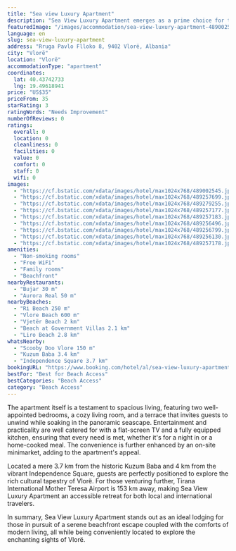 ```yaml
---
title: "Sea view Luxury Apartment"
description: "Sea View Luxury Apartment emerges as a prime choice for travelers seeking a blend of comfort and convenience in Vlorë, positioned just a stone's throw away from Ri Beach and a short stroll from Vlore Beach."
featuredImage: "/images/accommodation/sea-view-luxury-apartment-489002545.jpg"
language: en
slug: sea-view-luxury-apartment
address: "Rruga Pavlo Flloko 8, 9402 Vlorë, Albania"
city: "Vlorë"
location: "Vlorë"
accommodationType: "apartment"
coordinates:
  lat: 40.43742733
  lng: 19.49618941
price: "US$35"
priceFrom: 35
starRating: 3
ratingWords: "Needs Improvement"
numberOfReviews: 0
ratings:
  overall: 0
  location: 0
  cleanliness: 0
  facilities: 0
  value: 0
  comfort: 0
  staff: 0
  wifi: 0
images:
  - "https://cf.bstatic.com/xdata/images/hotel/max1024x768/489002545.jpg?k=985b9576bf3dbe84844cdfe8d5072a1355d334280a897e2e697635648271af3b&o=&hp=1"
  - "https://cf.bstatic.com/xdata/images/hotel/max1024x768/489257699.jpg?k=aaceff9a73d0ee4c54fbff67ceb7cdca832d5c19d0f9a7b7cddc46d544a2015d&o=&hp=1"
  - "https://cf.bstatic.com/xdata/images/hotel/max1024x768/489279255.jpg?k=29198b077508e648fdb8890cb27a442be2e1d984a2ee91dfce64efea7f8b3e21&o=&hp=1"
  - "https://cf.bstatic.com/xdata/images/hotel/max1024x768/489257177.jpg?k=a8a257731634e5b4fb97ea53dcf7c6715cf4c82c64a5c66fc6bc55d0060c0e76&o=&hp=1"
  - "https://cf.bstatic.com/xdata/images/hotel/max1024x768/489257183.jpg?k=01b27f7a83c7e9a8e1ab0c0a11a282cf06c4bef8c3c6a74ea79a8416dc38db91&o=&hp=1"
  - "https://cf.bstatic.com/xdata/images/hotel/max1024x768/489256496.jpg?k=12dd83b5983ce2a618b9850e1d819a34ee8e84a85526646c9b2b5187c8b1e376&o=&hp=1"
  - "https://cf.bstatic.com/xdata/images/hotel/max1024x768/489256799.jpg?k=2c3805853c4a14a4f32531135c33d84418bf676daf3a71fcf52fa0c8a281d74d&o=&hp=1"
  - "https://cf.bstatic.com/xdata/images/hotel/max1024x768/489256130.jpg?k=d436689f8e6d1ebc77c44c9766dd9d8e34ff9b6c81b2b8e11d6b995d65b6e40d&o=&hp=1"
  - "https://cf.bstatic.com/xdata/images/hotel/max1024x768/489257178.jpg?k=ee628e6f8c292acf94866b1df45ef2166db8f5373fd47e480e7b161d8b3038b8&o=&hp=1"
amenities:
  - "Non-smoking rooms"
  - "Free WiFi"
  - "Family rooms"
  - "Beachfront"
nearbyRestaurants:
  - "Bujar 30 m"
  - "Aurora Real 50 m"
nearbyBeaches:
  - "Ri Beach 250 m"
  - "Vlore Beach 600 m"
  - "Vjetër Beach 2 km"
  - "Beach at Government Villas 2.1 km"
  - "Liro Beach 2.8 km"
whatsNearby:
  - "Scooby Doo Vlore 150 m"
  - "Kuzum Baba 3.4 km"
  - "Independence Square 3.7 km"
bookingURL: "https://www.booking.com/hotel/al/sea-view-luxury-apartment-vlore.en-gb.html?aid=8035640"
bestFor: "Best for Beach Access"
bestCategories: "Beach Access"
category: "Beach Access"
---
```


The apartment itself is a testament to spacious living, featuring two well-appointed bedrooms, a cozy living room, and a terrace that invites guests to unwind while soaking in the panoramic seascape. Entertainment and practicality are well catered for with a flat-screen TV and a fully equipped kitchen, ensuring that every need is met, whether it's for a night in or a home-cooked meal. The convenience is further enhanced by an on-site minimarket, adding to the apartment's appeal.

Located a mere 3.7 km from the historic Kuzum Baba and 4 km from the vibrant Independence Square, guests are perfectly positioned to explore the rich cultural tapestry of Vlorë. For those venturing further, Tirana International Mother Teresa Airport is 153 km away, making Sea View Luxury Apartment an accessible retreat for both local and international travelers.

In summary, Sea View Luxury Apartment stands out as an ideal lodging for those in pursuit of a serene beachfront escape coupled with the comforts of modern living, all while being conveniently located to explore the enchanting sights of Vlorë.